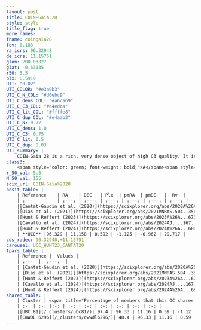```yaml
---
layout: post
title: COIN-Gaia 28
style: style
title_flag: true
more_names: 
fname: coingaia28
fov: 0.183
ra_icrs: 96.32948
de_icrs: 11.15751
glon: 200.03827
glat: -0.63135
r50: 5.5
plx: 0.5919
UTI: "0.02"
UTI_COLOR: "#e3a9b3"
UTI_C_N_COL: "#d0ebc9"
UTI_C_dens_COL: "#a6cab9"
UTI_C_C3_COL: "#d4edca"
UTI_C_lit_COL: "#ffffe8"
UTI_C_dup_COL: "#e4aab3"
UTI_C_N: 0.77
UTI_C_dens: 1.0
UTI_C_C3: 0.75
UTI_C_lit: 0.5
UTI_C_dup: 0.03
UTI_summary: |
    COIN-Gaia 28 is a rich, very dense object of high C3 quality. It is moderately studied in the literature.<br><br><span style="color: #99180f; font-weight: bold;">Warning: </span>This is very likely a duplicate object, which shares a large percentage of members with at least one previously reported entry.
class3: |
    <span style="color: green; font-weight: bold;">A</span><span style="color: #FFC300; font-weight: bold;">B</span>
r_50_val: 5.5
N_50_val: 155
scix_url: COIN-Gaia%2028
posit_table: |
    | Reference    | RA    | DEC   | Plx  | pmRA  | pmDE   |  Rv  |
    | :---         | :---: | :---: | :---: | :---: | :---: | :---: |
    |[Cantat-Gaudin et al. (2020)](https://scixplorer.org/abs/2020A%26A...640A...1C) | 96.333 | 11.159 | 0.59 | -1.12 | -0.942 | -- |
    |[Dias et al. (2021)](https://scixplorer.org/abs/2021MNRAS.504..356D) | 96.353 | 11.15 | 0.61 | -1.134 | -0.943 | -- |
    |[Hunt & Reffert (2023)](https://scixplorer.org/abs/2023A%26A...673A.114H) | 96.331 | 11.163 | 0.596 | -1.151 | -0.977 | 9.903 |
    |[Cavallo et al. (2024)](https://scixplorer.org/abs/2024AJ....167...12C) | 96.323 | 11.164 | 0.595 | -- | -- | -- |
    |[Hunt & Reffert (2024)](https://scixplorer.org/abs/2024A%26A...686A..42H) | 96.331 | 11.163 | 0.596 | -1.151 | -0.977 | 9.903 |
    | **UCC** |96.329 | 11.158 | 0.592 | -1.125 | -0.962 | 29.717 | 
cds_radec: 96.32948,+11.15751
carousel: UCC_HUNT23_CANTAT20
fpars_table: |
    | Reference |  Values |
    | :---  |  :---:  |
    | [Cantat-Gaudin et al. (2020)](https://scixplorer.org/abs/2020A%26A...640A...1C) | `AVNN=0.75, DMNN=11.02, AgeNN=7.74` |
    | [Dias et al. (2021)](https://scixplorer.org/abs/2021MNRAS.504..356D) | `Av=1.134, Dist=1529, logage=7.725, [Fe/H]=-0.047` |
    | [Hunt & Reffert (2023)](https://scixplorer.org/abs/2023A%26A...673A.114H) | `AV50=0.803, diffAV50=0.835, MOD50=10.931, logAge50=8.082` |
    | [Cavallo et al. (2024)](https://scixplorer.org/abs/2024AJ....167...12C) | `AV50=0.96, dMod50=10.95, logAge50=8.12, [Fe/H]50=-0.1` |
    | [Hunt & Reffert (2024)](https://scixplorer.org/abs/2024A%26A...686A..42H) | `MassJ=320.741` |
shared_table: |
    | Cluster | <span title="Percentage of members that this OC shares with the ones listed">%</span>   | RA   | DEC   | Plx   | pmRA  | pmDE  | Rv | UTI |
    | :-: | :-: |:-: | :-: | :-: | :-: | :-: | :-: | :-: |
    |[UBC 81](/_clusters/ubc81/)| 97.4 | 96.33 | 11.16 | 0.59 | -1.12 | -0.96 | 29.72 |0.5 |
    |[CWWDL 6296](/_clusters/cwwdl6296/)| 48.4 | 96.33 | 11.16 | 0.59 | -1.14 | -0.96 | 29.72 |0.0 |
---
```

